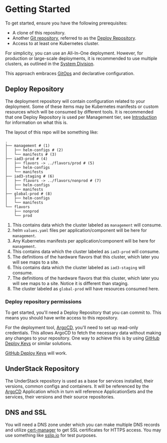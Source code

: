 # Getting Started

To get started, ensure you have the following prerequisites:

* A clone of this repository.
* Another [Git repository,](#deploy-repository) referred to as the
  [Deploy Repository](#deploy-repository).
* Access to at least one Kubernetes cluster.

For simplicity, you can use an All-In-One deployment. However, for
production or large-scale deployments, it is recommended to use multiple
clusters, as outlined in the [System Division](./welcome.md#system-division).

This approach embraces [GitOps][gitops] and declarative configuration.

## Deploy Repository

The deployment repository will contain configuration related to your deployment.
Some of these items may be Kubernetes manifests or custom resources which will
be consumed by different tools. It is recommended that one Deploy Repository
is used per Management tier, see [Introduction](./welcome.md) for information
on what this is.

The layout of this repo will be something like:

```shell
.
├── management # (1)
│   ├── helm-configs # (2)
│   └── manifests # (3)
├── iad3-prod # (4)
│   ├── flavors -> ../flavors/prod # (5)
│   ├── helm-configs
│   └── manifests
├── iad3-staging # (6)
│   ├── flavors -> ../flavors/nonprod # (7)
│   ├── helm-configs
│   └── manifests
├── global-prod # (8)
│   ├── helm-configs
│   └── manifests
└── flavors
    ├── nonprod
    └── prod
```

1. This contains data which the cluster labeled as `management` will consume.
2. helm `values.yaml` files per application/component will be here for `management`.
3. Any Kubernetes manifests per application/component will be here for `management`.
4. This contains data which the cluster labeled as `iad3-prod` will consume.
5. The definitions of the hardware flavors that this cluster, which later you will see maps to a site.
6. This contains data which the cluster labeled as `iad3-staging` will consume.
7. The definitions of the hardware flavors that this cluster, which later you will see maps to a site. Notice it is different than staging.
8. The cluster labeled as `global-prod` will have resources consumed here.

### Deploy repository permissions

To get started, you'll need a Deploy Repository that you can commit to. This means you should have write access to this repository.

For the deployment tool, [ArgoCD][argocd], you'll need to set up read-only credentials. This allows ArgoCD to fetch the necessary data without making any changes to your repository. One way to achieve this is by using [GitHub Deploy Keys][gh-deploy-keys] or similar solutions.

[GitHub Deploy Keys][gh-deploy-keys] will work.

## UnderStack Repository

The UnderStack repository is used as a base for services installed, their
versions, common configs and containers. It will be referenced by the [ArgoCD][argocd]
Application which in turn will
reference ApplicationSets and the services, their versions and their source repositories.

[argocd]: <https://argo-cd.readthedocs.io/en/stable/>
[gitops]: <https://about.gitlab.com/topics/gitops/>
[gh-deploy-keys]: <https://docs.github.com/en/authentication/connecting-to-github-with-ssh/managing-deploy-keys#set-up-deploy-keys>

## DNS and SSL

You will need a DNS zone under which you can make multiple DNS records and
utilize [cert-manager](https://cert-manager.io) to get SSL certificates for HTTPS access.
You may use something like [sslip.io](https://sslip.io) for test purposes.
